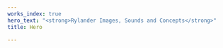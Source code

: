 ```yaml
---
works_index: true
hero_text: "<strong>Rylander Images, Sounds and Concepts</strong>"
title: Hero

---
```

<Hero :text="$page.frontmatter.hero_text" />
<WorksList />
